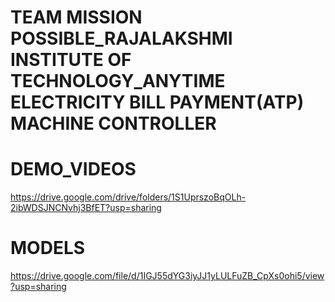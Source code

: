# TEAM MISSION POSSIBLE_RAJALAKSHMI INSTITUTE OF TECHNOLOGY_ANYTIME ELECTRICITY BILL PAYMENT(ATP) MACHINE CONTROLLER


# DEMO_VIDEOS 
https://drive.google.com/drive/folders/1S1UprszoBqOLh-2ibWDSJNCNvhj3BfET?usp=sharing

# MODELS
https://drive.google.com/file/d/1IGJ55dYG3iyJJ1yLULFuZB_CpXs0ohi5/view?usp=sharing

